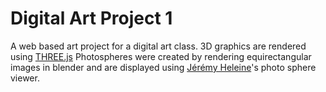# Digital Art Project 1

A web based art project for a digital art class.
3D graphics are rendered using [THREE.js](https://threejs.org)
Photospheres were created by rendering equirectangular images in blender and are displayed using [Jérémy Heleine](https://github.com/JeremyHeleine)'s photo sphere viewer.
